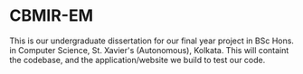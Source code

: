 # CBMIR-EM
This is our undergraduate dissertation for our final year project in BSc Hons. in Computer Science, St. Xavier's (Autonomous), Kolkata. 
This will containt the codebase, and the application/website we build to test our code.
